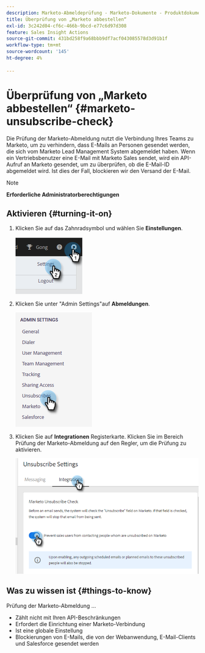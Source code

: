 ```yaml
---
description: Marketo-Abmeldeprüfung - Marketo-Dokumente - Produktdokumentation
title: Überprüfung von „Marketo abbestellen“
exl-id: 3c242d04-cf6c-466b-9bcd-e77c6d97d308
feature: Sales Insight Actions
source-git-commit: 431bd258f9a68bbb9df7acf043085578d3d91b1f
workflow-type: tm+mt
source-wordcount: '145'
ht-degree: 4%

---
```


# Überprüfung von „Marketo abbestellen“ {#marketo-unsubscribe-check}

Die Prüfung der Marketo-Abmeldung nutzt die Verbindung Ihres Teams zu Marketo, um zu verhindern, dass E-Mails an Personen gesendet werden, die sich vom Marketo Lead Management System abgemeldet haben. Wenn ein Vertriebsbenutzer eine E-Mail mit Marketo Sales sendet, wird ein API-Aufruf an Marketo gesendet, um zu überprüfen, ob die E-Mail-ID abgemeldet wird. Ist dies der Fall, blockieren wir den Versand der E-Mail.

>[!NOTE]
>
>**Erforderliche Administratorberechtigungen**

## Aktivieren {#turning-it-on}

1. Klicken Sie auf das Zahnradsymbol und wählen Sie **Einstellungen**.

   ![](assets/marketo-unsubscribe-check-1.png)

1. Klicken Sie unter &quot;Admin Settings&quot;auf **Abmeldungen**.

   ![](assets/marketo-unsubscribe-check-2.png)

1. Klicken Sie auf **Integrationen** Registerkarte. Klicken Sie im Bereich Prüfung der Marketo-Abmeldung auf den Regler, um die Prüfung zu aktivieren.

   ![](assets/marketo-unsubscribe-check-3.png)

## Was zu wissen ist {#things-to-know}

Prüfung der Marketo-Abmeldung ...

* Zählt nicht mit Ihren API-Beschränkungen
* Erfordert die Einrichtung einer Marketo-Verbindung
* Ist eine globale Einstellung
* Blockierungen von E-Mails, die von der Webanwendung, E-Mail-Clients und Salesforce gesendet werden
